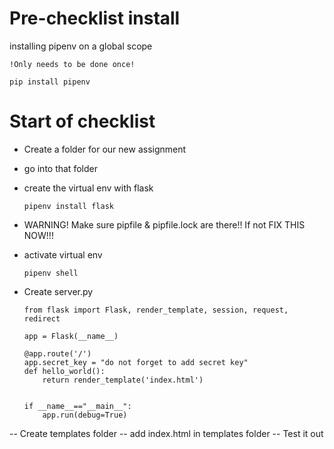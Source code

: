# Pre-checklist install
installing pipenv on a global scope


`!Only needs to be done once!`

```console
pip install pipenv
``` 

# Start of checklist
- Create a folder for our new assignment
- go into that folder
- create the virtual env with flask

    ```console
    pipenv install flask
    ```
- WARNING! Make sure pipfile & pipfile.lock are there!! If not FIX THIS NOW!!!
- activate virtual env
    ```console
    pipenv shell
    ```
- Create server.py

    ```Py
    from flask import Flask, render_template, session, request, redirect

    app = Flask(__name__)

    @app.route('/')
    app.secret_key = "do not forget to add secret key"
    def hello_world():
        return render_template('index.html')


    if __name__=="__main__":
        app.run(debug=True)

    ```
-- Create templates folder
-- add index.html in templates folder
-- Test it out
